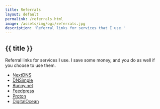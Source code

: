 ```yaml
---
title: Referrals
layout: default
permalink: /referrals.html
image: /assets/img/ogi/referrals.jpg
description: 'Referral links for services that I use.'
---
```

<h2 class="page__header">{{ title }}</h2>

Referral links for services I use. I save some money, and you do as well if you choose to use them.

<ul class="link__list">
  <li><a class="no-underline plausible-event-name=NextDNS+referral" href="https://nextdns.io/?from=m56mt3z6">NextDNS</a></li>
  <li><a class="no-underline plausible-event-name=DNSimple+referral" href="https://dnsimple.com/r/3a7cbb9e15df8f">DNSimple</a></li>
  <li><a class="no-underline plausible-event-name=bunny+referral" href="https://bunny.net?ref=revw3mehej">Bunny.net</a></li>
  <li><a class="no-underline plausible-event-name=Feedpress+referral" href="https://feedpress.com/?affid=34370">Feedpress</a></li>
  <li><a class="no-underline plausible-event-name=Proton+referral" href="https://pr.tn/ref/X775YX40Z50G">Proton</a></li>
  <li><a class="no-underline plausible-event-name=DigitalOcean+referral" href="https://m.do.co/c/3635bf99aee2">DigitalOcean</a></li>
</ul>